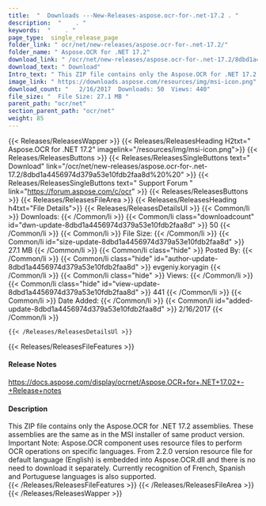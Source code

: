 ```yaml
---
title:  "  Downloads ---New-Releases-aspose.ocr-for-.net-17.2 . " 
description:  "    . " 
keywords:  "    . " 
page_type:  single_release_page
folder_link: " ocr/net/new-releases/aspose.ocr-for-.net-17.2/"
folder_name: " Aspose.OCR for .NET 17.2"
download_link: " /ocr/net/new-releases/aspose.ocr-for-.net-17.2/8dbd1a4456974d379a53e10fdb2faa8d"
download_text: " Download"
Intro_text: " This ZIP file contains only the Aspose.OCR for .NET 17.2 assemblies. These assem..."
image_link: " https://downloads.aspose.com/resources/img/msi-icon.png"
download_count: "   2/16/2017  Downloads: 50  Views: 440"
file_size: "  File Size: 27.1 MB "
parent_path: "ocr/net"
section_parent_path: "ocr/net"
weight: 85 
---
```


{{< Releases/ReleasesWapper >}}
  {{< Releases/ReleasesHeading H2txt=" Aspose.OCR for .NET 17.2" imagelink="/resources/img/msi-icon.png">}}
  {{< Releases/ReleasesButtons >}}
    {{< Releases/ReleasesSingleButtons text=" Download" link="/ocr/net/new-releases/aspose.ocr-for-.net-17.2/8dbd1a4456974d379a53e10fdb2faa8d%20%20" >}}
    {{< Releases/ReleasesSingleButtons text=" Support Forum " link="https://forum.aspose.com/c/ocr" >}}
  {{< Releases/ReleasesButtons >}}
  {{< Releases/ReleasesFileArea >}}
    {{< Releases/ReleasesHeading h4txt="File Details">}}
    {{< Releases/ReleasesDetailsUl >}}
            {{< Common/li  >}} Downloads: {{< /Common/li >}} 
      {{< Common/li class="downloadcount" id="dwn-update-8dbd1a4456974d379a53e10fdb2faa8d" >}} 50 {{< /Common/li >}} 
      {{< Common/li  >}} File Size: {{< /Common/li >}} 
      {{< Common/li id="size-update-8dbd1a4456974d379a53e10fdb2faa8d" >}} 27.1 MB {{< /Common/li >}} 
      {{< Common/li  class="hide" >}} Posted By: {{< /Common/li >}} 
      {{< Common/li class="hide" id="author-update-8dbd1a4456974d379a53e10fdb2faa8d" >}} evgeniy.koryagin {{< /Common/li >}} 
      {{< Common/li class="hide"  >}} Views: {{< /Common/li >}} 
      {{< Common/li class="hide" id="view-update-8dbd1a4456974d379a53e10fdb2faa8d" >}} 441 {{< /Common/li >}} 
      {{< Common/li  >}} Date Added: {{< /Common/li >}} 
      {{< Common/li id="added-update-8dbd1a4456974d379a53e10fdb2faa8d" >}} 2/16/2017 {{< /Common/li >}} 

    {{< /Releases/ReleasesDetailsUl >}}

  {{< Releases/ReleasesFileFeatures >}}
      <h4>Release Notes</h4><div><a href="https://docs.aspose.com/display/ocrnet/Aspose.OCR+for+.NET+17.02+-+Release+notes">https://docs.aspose.com/display/ocrnet/Aspose.OCR+for+.NET+17.02+-+Release+notes</a></div><h4>Description</h4><div class="HTMLDescription">This ZIP file contains only the Aspose.OCR for .NET 17.2 assemblies. These assemblies are the same as in the MSI installer of same product version. Important Note: Aspose.OCR component uses resource files to perform OCR operations on specific languages. From 2.2.0 version resource file for default language (English) is embedded into Aspose.OCR.dll and there is no need to download it separately. Currently recognition of French, Spanish and Portuguese languages is also supported.</div>
  {{< /Releases/ReleasesFileFeatures >}}
 {{< /Releases/ReleasesFileArea >}}
{{< /Releases/ReleasesWapper >}}


